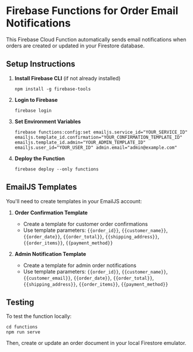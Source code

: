 
# Firebase Functions for Order Email Notifications

This Firebase Cloud Function automatically sends email notifications when orders are created or updated in your Firestore database.

## Setup Instructions

1. **Install Firebase CLI** (if not already installed)
   ```
   npm install -g firebase-tools
   ```

2. **Login to Firebase**
   ```
   firebase login
   ```

3. **Set Environment Variables**
   ```
   firebase functions:config:set emailjs.service_id="YOUR_SERVICE_ID" emailjs.template_id.confirmation="YOUR_CONFIRMATION_TEMPLATE_ID" emailjs.template_id.admin="YOUR_ADMIN_TEMPLATE_ID" emailjs.user_id="YOUR_USER_ID" admin.email="admin@example.com"
   ```

4. **Deploy the Function**
   ```
   firebase deploy --only functions
   ```

## EmailJS Templates

You'll need to create templates in your EmailJS account:

1. **Order Confirmation Template**
   - Create a template for customer order confirmations
   - Use template parameters: `{{order_id}}`, `{{customer_name}}`, `{{order_date}}`, `{{order_total}}`, `{{shipping_address}}`, `{{order_items}}`, `{{payment_method}}`

2. **Admin Notification Template**
   - Create a template for admin order notifications
   - Use template parameters: `{{order_id}}`, `{{customer_name}}`, `{{customer_email}}`, `{{order_date}}`, `{{order_total}}`, `{{shipping_address}}`, `{{order_items}}`, `{{payment_method}}`

## Testing

To test the function locally:

```
cd functions
npm run serve
```

Then, create or update an order document in your local Firestore emulator.

